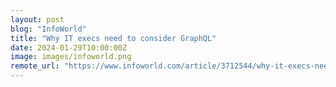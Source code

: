 ```yaml
---
layout: post
blog: "InfoWorld"
title: "Why IT execs need to consider GraphQL"
date: 2024-01-29T10:00:00Z
image: images/infoworld.png
remote_url: "https://www.infoworld.com/article/3712544/why-it-execs-need-to-consider-graphql.html#tk.rss_applicationdevelopment"
---
```

